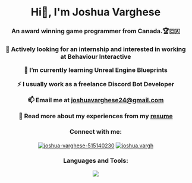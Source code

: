 <h1 align="center">Hi👋, I'm Joshua Varghese </h1>
<h3 align="center">An award winning game programmer from Canada.🏆🇨🇦</h3>

<h3 align="center">

🔭 Actively looking for an internship and interested in working at **Behaviour Interactive**

🌱 I’m currently learning **Unreal Engine Blueprints**

⚡️ I usually work as a freelance **Discord Bot Developer**

📫 Email me at **joshuavarghese24@gmail.com**

📄 Read more about my experiences from my <a href="https://docs.google.com/document/d/1R6xS4hrdgKNuNdbwImwolvidcmGKpHGv-eNK_wPPtbk/edit?usp=sharing">resume</a>
</h3>


<h3 align="center">Connect with me:</h3>
<p align="center">
<a href="https://linkedin.com/in/joshua-varghese-515140230" target="blank"><img align="center" src="https://skillicons.dev/icons?i=linkedin" alt="joshua-varghese-515140230" /></a>
<a href="https://instagram.com/joshua.vargh" target="blank"><img align="center" src="https://skillicons.dev/icons?i=instagram" alt="joshua.vargh" /></a>
</p>

<h3 align="center">Languages and Tools:</h3>
<p align="center">
  <a href="https://skillicons.dev">
    <img src="https://skillicons.dev/icons?i=unreal,unity,godot,visualstudio,vscode,cpp,cs,python,discord,bots,java,sqlite,mysql,github,windows" />
  </a>
</p>

